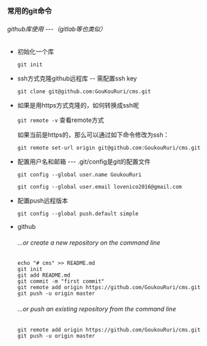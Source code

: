 ### 常用的git命令

###### github库使用 ---（gitlab等也类似）
- 初始化一个库

  ``git init``
- ssh方式克隆github远程库 -- 需配置ssh key

  ```git clone git@github.com:GouKouRuri/cms.git```

- 如果是用https方式克隆的，如何转换成ssh呢

  ```git remote -v```   查看remote方式
  
  如果当前是https的，那么可以通过如下命令修改为ssh：
  
  ```git remote set-url origin git@github.com:GoukouRuri/cms.git```
- 配置用户名和邮箱 --- .git/config是git的配置文件

  ```git config --global user.name GoukouRuri```
  
  ```git config --global user.email lovenico2016@gmail.com```
  
- 配置push远程版本

  ```git config --global push.default simple```
  
- github

  ###### …or create a new repository on the command line
  
  ```
  echo "# cms" >> README.md
  git init
  git add README.md
  git commit -m "first commit"
  git remote add origin https://github.com/GoukouRuri/cms.git
  git push -u origin master
  ```
  
  ###### …or push an existing repository from the command line
  
  ```
  git remote add origin https://github.com/GoukouRuri/cms.git
  git push -u origin master
  ```
  



